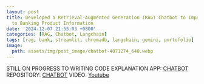 ```yaml
---
layout: post
title: Developed a Retrieval-Augmented Generation (RAG) Chatbot to Improve Access
  to Banking Product Information
date: '2024-12-07 21:55:03 +0800'
categories: [RAG, Chatbot, Langchain]
tags: [rag, bank, streamlit, chromadb, langchain, gemini, portofolio]
image:
  path: assets/img/post_image/chatbot-4071274_640.webp
---
```

STILL ON PROGRESS TO WRITING CODE EXPLANATION
APP: [CHATBOT](https://chatbot-service-bank.streamlit.app/)
REPOSITORY: [CHATBOT](https://github.com/pradanaadn/chatbot-bank)
VIDEO: [Youtube](https://youtu.be/zMAAebN0HjE)